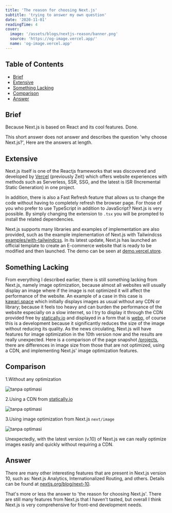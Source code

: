 ```yaml
---
title: 'The reason for choosing Next.js'
subtitle: 'trying to answer my own question'
date: '2020-11-01'
readingTime: 4
cover:
  image: '/assets/blogs/nextjs-reason/banner.png'
  source: 'https://og-image.vercel.app/'
  name: 'og-image.vercel.app'
---
```


## Table of Contents

- [Brief](#brief)
- [Extensive](#extensive)
- [Something Lacking](#something-lacking)
- [Comparison](#comparison)
- [Answer](#answer)

## <a name='brief'>Brief</a>

Because Next.js is based on React and its cool features. Done.

This short answer does not answer and describes the question 'why choose Next.js?', Here are the answers at length.

## <a name='extensive'>Extensive</a>

Next.js itself is one of the Reactjs frameworks that was discovered and developed by [Vercel](https://vercel.com?ref=kawari.space) (previously Zeit) which offers website experiences with methods such as Serverless, SSR, SSG, and the latest is ISR (Incremental Static Generation) in one project.

In addition, there is also a Fast Refresh feature that allows us to change the code without having to completely refresh the browser page. For those of you who prefer to use TypeScript in addition to JavaScript? Next.js is very possible. By simply changing the extension to `.tsx` you will be prompted to install the related dependencies.

Next.js supports many libraries and examples of implementation are also provided, such as the example implementation of Next.js with Tailwindcss [examples/with-tailwindcss](https://github.com/vercel/next.js/tree/canary/examples/with-tailwindcss). In its latest update, Next.js has launched an official template to create an E-commerce website that is ready to be modified and then launched. The demo can be seen at [demo.vercel.store](https://demo.vercel.store/).

## <a name='something-lacking'>Something Lacking</a>

From everything I described earlier, there is still something lacking from Next.js, namely image optimization, because almost all websites will usually display an image where if the image is not optimized it will affect the performance of the website. An example of a case in this case is [kawari.space](https://kawari.space) which initially displays images as usual without any CDN or library; because it feels too heavy and can burden the performance of the website especially on a slow internet, so I try to display it through the CDN provided free by [statically.io](https://statically.io/?ref=kawari.space) and displayed in a form that is [webp](https://developer.mozilla.org/en-US/docs/Glossary/webp), of course this is a development because it significantly reduces the size of the image without reducing its quality.
As the news circulating, Next.js will have features for image optimization in the 10th version now and the results are really unexpected. Here is a comparison of the page snapshot [/projects](https://kawari.space/projects), there are differences in image size from those that are not optimized, using a CDN, and implementing Next.js' image optimization features.

## <a name='comparison'>Comparison</a>

1.Without any optimization

![tanpa optimasi](https://cdn.statically.io/img/kawari.space/f=auto/assets/blogs/nextjs-reason/default.png)

2.Using a CDN from [statically.io](https://statically.io/)

![tanpa optimasi](https://cdn.statically.io/img/kawari.space/f=auto/assets/blogs/nextjs-reason/statically.png)

3.Using image optimization from Next.js `next/image`

![tanpa optimasi](https://cdn.statically.io/img/kawari.space/f=auto/assets/blogs/nextjs-reason/next-image.png)

Unexpectedly, with the latest version (v.10) of Next.js we can really optimize images easily and quickly without requiring a CDN.

## <a name='answer'>Answer</a>

There are many other interesting features that are present in Next.js version 10, such as: Next.js Analytics, Internationalized Routing, and others. Details can be found at [nextjs.org/blog/next-10](https://nextjs.org/blog/next-10?ref=kawari.space).

That's more or less the answer to 'the reason for choosing Next.js'. There are still many features from Next.js that I haven't tasted, but overall I think Next.js is very comprehensive for front-end development needs.
